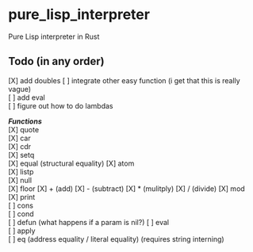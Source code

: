 # pure_lisp_interpreter
Pure Lisp interpreter in Rust

## Todo (in any order)
[X] add doubles
[ ] integrate other easy function (i get that this is really vague)   
[ ] add eval   
[ ] figure out how to do lambdas 

**_Functions_**  
[X] quote  
[X] car  
[X] cdr  
[X] setq  
[X] equal (structural equality)
[X] atom  
[X] listp  
[X] null  
[X] floor
[X] + (add) 
[X] - (subtract)
[X] * (mulitply)
[X] / (divide)
[X] mod  
[X] print  
[ ] cons  
[ ] cond  
[ ] defun (what happens if a param is nil?) 
[ ] eval  
[ ] apply  
[ ] eq (address equality / literal equality) (requires string interning)
